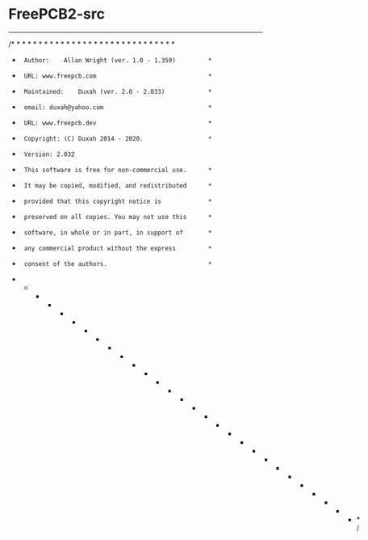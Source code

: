 # FreePCB2-src

---
/* * * * * * * * * * * * * * * * * * * * * * * * * * * * * *
 *		Author:    Allan Wright (ver. 1.0 - 1.359)		   *
 *		URL: www.freepcb.com							   *
 *		Maintained:    Duxah (ver. 2.0 - 2.033)			   *
 *		email: duxah@yahoo.com							   *
 *		URL: www.freepcb.dev							   *
 *		Copyright: (C) Duxah 2014 - 2020.				   *
 *		Version: 2.032
 *		This software is free for non-commercial use.	   *
 *		It may be copied, modified, and redistributed	   *
 *		provided that this copyright notice is 			   *
 *		preserved on all copies. You may not use this	   *
 *		software, in whole or in part, in support of	   *
 *		any commercial product without the express 		   *
 *		consent of the authors.							   *
 * * * * * * * * * * * * * * * * * * * * * * * * * * * * * */
